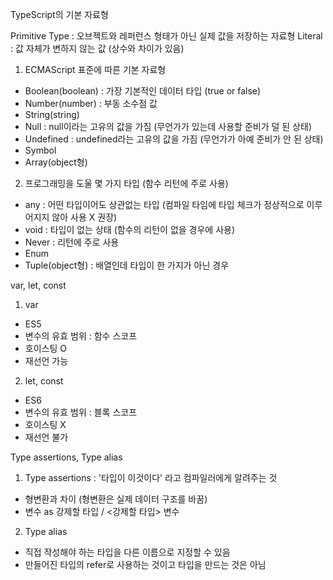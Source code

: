 TypeScript의 기본 자료형

Primitive Type : 오브젝트와 레퍼런스 형태가 아닌 실제 값을 저장하는 자료형
Literal : 값 자체가 변하지 않는 값 (상수와 차이가 있음)

1. ECMAScript 표준에 따른 기본 자료형
- Boolean(boolean) : 가장 기본적인 데이터 타입 (true or false)
- Number(number) : 부동 소수점 값
- String(string)
- Null : null이라는 고유의 값을 가짐 (무언가가 있는데 사용할 준비가 덜 된 상태)
- Undefined : undefined라는 고유의 값을 가짐 (무언가가 아예 준비가 안 된 상태)
- Symbol
- Array(object형)

2. 프로그래밍을 도울 몇 가지 타입 (함수 리턴에 주로 사용)
- any : 어떤 타입이어도 상관없는 타입 (컴파일 타임에 타입 체크가 정상적으로 이루어지지 않아 사용 X 권장)
- void : 타입이 없는 상태 (함수의 리턴이 없을 경우에 사용)
- Never : 리턴에 주로 사용
- Enum
- Tuple(object형) : 배열인데 타입이 한 가지가 아닌 경우



var, let, const

1. var
- ES5
- 변수의 유효 범위 : 함수 스코프
- 호이스팅 O
- 재선언 가능

2. let, const
- ES6
- 변수의 유효 범위 : 블록 스코프
- 호이스팅 X
- 재선언 불가



Type assertions, Type alias

1. Type assertions : '타입이 이것이다' 라고 컴파일러에게 알려주는 것
- 형변환과 차이 (형변환은 실제 데이터 구조를 바꿈)
- 변수 as 강제할 타입 / <강제할 타입> 변수

2. Type alias
- 직접 작성해야 하는 타입을 다른 이름으로 지정할 수 있음
- 만들어진 타입의 refer로 사용하는 것이고 타입을 만드는 것은 아님